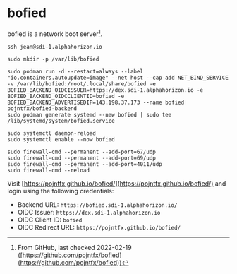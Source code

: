 # bofied

bofied is a network boot server[^note].

[^note]: From GitHub, last checked 2022-02-19 ([https://github.com/pojntfx/bofied](https://github.com/pojntfx/bofied))

```shell
ssh jean@sdi-1.alphahorizon.io

sudo mkdir -p /var/lib/bofied

sudo podman run -d --restart=always --label "io.containers.autoupdate=image" --net host --cap-add NET_BIND_SERVICE -v /var/lib/bofied:/root/.local/share/bofied -e BOFIED_BACKEND_OIDCISSUER=https://dex.sdi-1.alphahorizon.io -e BOFIED_BACKEND_OIDCCLIENTID=bofied -e BOFIED_BACKEND_ADVERTISEDIP=143.198.37.173 --name bofied pojntfx/bofied-backend
sudo podman generate systemd --new bofied | sudo tee /lib/systemd/system/bofied.service

sudo systemctl daemon-reload
sudo systemctl enable --now bofied

sudo firewall-cmd --permanent --add-port=67/udp
sudo firewall-cmd --permanent --add-port=69/udp
sudo firewall-cmd --permanent --add-port=4011/udp
sudo firewall-cmd --reload
```

Visit [https://pojntfx.github.io/bofied/](https://pojntfx.github.io/bofied/) and login using the following credentials:

- Backend URL: `https://bofied.sdi-1.alphahorizon.io/`
- OIDC Issuer: `https://dex.sdi-1.alphahorizon.io`
- OIDC Client ID: `bofied`
- OIDC Redirect URL: `https://pojntfx.github.io/bofied/`
